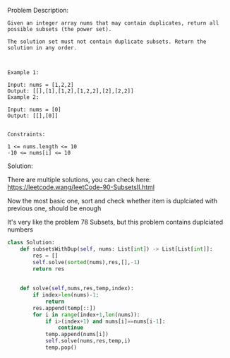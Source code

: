 Problem Description:

```
Given an integer array nums that may contain duplicates, return all possible subsets (the power set).

The solution set must not contain duplicate subsets. Return the solution in any order.

 

Example 1:

Input: nums = [1,2,2]
Output: [[],[1],[1,2],[1,2,2],[2],[2,2]]
Example 2:

Input: nums = [0]
Output: [[],[0]]
 

Constraints:

1 <= nums.length <= 10
-10 <= nums[i] <= 10
```

Solution:

There are multiple solutions, you can check here: https://leetcode.wang/leetCode-90-SubsetsII.html

Now the most basic one, sort and check whether item is duplciated with previous one, should be enough

It's very like the problem 78 Subsets, but this problem contains duplciated numbers

```Python
class Solution:
    def subsetsWithDup(self, nums: List[int]) -> List[List[int]]:
        res = []
        self.solve(sorted(nums),res,[],-1)
        return res
        
    
    def solve(self,nums,res,temp,index):
        if index>len(nums)-1:
            return
        res.append(temp[::])
        for i in range(index+1,len(nums)):
            if i>(index+1) and nums[i]==nums[i-1]:
                continue
            temp.append(nums[i])
            self.solve(nums,res,temp,i)
            temp.pop()
```